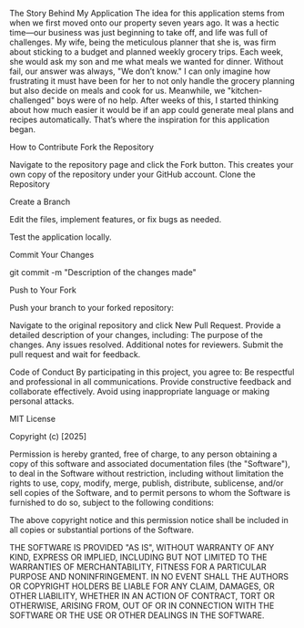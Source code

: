 The Story Behind My Application
The idea for this application stems from when we first moved onto our property seven years ago. It was a hectic time—our business was just beginning to take off, and life was full of challenges. My wife, being the meticulous planner that she is, was firm about sticking to a budget and planned weekly grocery trips. Each week, she would ask my son and me what meals we wanted for dinner. Without fail, our answer was always, "We don’t know."
I can only imagine how frustrating it must have been for her to not only handle the grocery planning but also decide on meals and cook for us. Meanwhile, we "kitchen-challenged" boys were of no help. After weeks of this, I started thinking about how much easier it would be if an app could generate meal plans and recipes automatically. That’s where the inspiration for this application began.


How to Contribute
Fork the Repository

Navigate to the repository page and click the Fork button.
This creates your own copy of the repository under your GitHub account.
Clone the Repository

Create a Branch

Edit the files, implement features, or fix bugs as needed.

Test the application locally.

Commit Your Changes

git commit -m "Description of the changes made"

Push to Your Fork

Push your branch to your forked repository:

Navigate to the original repository and click New Pull Request.
Provide a detailed description of your changes, including:
The purpose of the changes.
Any issues resolved.
Additional notes for reviewers.
Submit the pull request and wait for feedback.


Code of Conduct
By participating in this project, you agree to:
Be respectful and professional in all communications.
Provide constructive feedback and collaborate effectively.
Avoid using inappropriate language or making personal attacks.


MIT License

Copyright (c) [2025] 

Permission is hereby granted, free of charge, to any person obtaining a copy
of this software and associated documentation files (the "Software"), to deal
in the Software without restriction, including without limitation the rights
to use, copy, modify, merge, publish, distribute, sublicense, and/or sell
copies of the Software, and to permit persons to whom the Software is
furnished to do so, subject to the following conditions:

The above copyright notice and this permission notice shall be included in all
copies or substantial portions of the Software.

THE SOFTWARE IS PROVIDED "AS IS", WITHOUT WARRANTY OF ANY KIND, EXPRESS OR
IMPLIED, INCLUDING BUT NOT LIMITED TO THE WARRANTIES OF MERCHANTABILITY,
FITNESS FOR A PARTICULAR PURPOSE AND NONINFRINGEMENT. IN NO EVENT SHALL THE
AUTHORS OR COPYRIGHT HOLDERS BE LIABLE FOR ANY CLAIM, DAMAGES, OR OTHER
LIABILITY, WHETHER IN AN ACTION OF CONTRACT, TORT OR OTHERWISE, ARISING FROM,
OUT OF OR IN CONNECTION WITH THE SOFTWARE OR THE USE OR OTHER DEALINGS IN THE
SOFTWARE.
